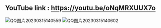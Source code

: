 ## YouTube link : https://youtu.be/oNqMRXUUX7o 
![QQ图片20230315140559](https://user-images.githubusercontent.com/119876408/225333472-2e61d610-c16e-474c-a956-0e8bb3bd76f7.png)
![QQ图片20230315140602](https://user-images.githubusercontent.com/119876408/225333492-c9d1e22f-888a-414e-b809-f40093baedd9.png)
